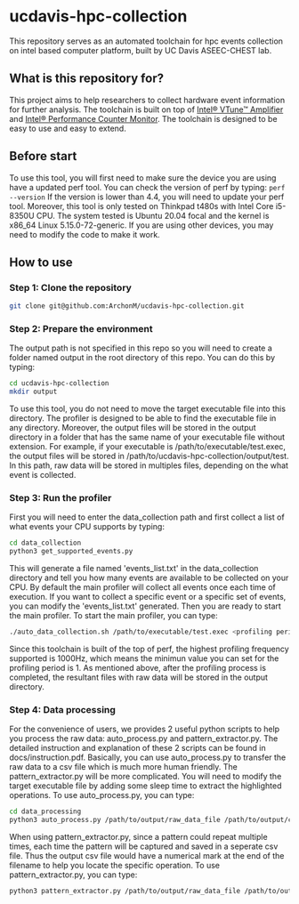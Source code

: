# ucdavis-hpc-collection

This repository serves as an automated toolchain for hpc events collection on intel based computer platform, built by UC Davis ASEEC-CHEST lab.

## What is this repository for?

This project aims to help researchers to collect hardware event information for further analysis. The toolchain is built on top of [Intel® VTune™ Amplifier](https://software.intel.com/en-us/intel-vtune-amplifier-xe) and [Intel® Performance Counter Monitor](https://software.intel.com/en-us/articles/intel-performance-counter-monitor-a-better-way-to-measure-cpu-utilization). The toolchain is designed to be easy to use and easy to extend.

## Before start

To use this tool, you will first need to make sure the device you are using have a updated perf tool. You can check the version of perf by typing:
```perf --version```
If the version is lower than 4.4, you will need to update your perf tool.
Moreover, this tool is only tested on Thinkpad t480s with Intel Core i5-8350U CPU. The system tested is Ubuntu 20.04 focal and the kernel is x86_64 Linux 5.15.0-72-generic. If you are using other devices, you may need to modify the code to make it work.

## How to use

### Step 1: Clone the repository

```bash
git clone git@github.com:ArchonM/ucdavis-hpc-collection.git
```

### Step 2: Prepare the environment

The output path is not specified in this repo so you will need to create a folder named output in the root directory of this repo. You can do this by typing:

```bash
cd ucdavis-hpc-collection
mkdir output
```

To use this tool, you do not need to move the target executable file into this directory. The profiler is designed to be able to find the executable file in any directory. Moreover, the output files will be stored in the output directory in a folder that has the same name of your executable file without extension. For example, if your executable is /path/to/executable/test.exec, the output files will be stored in /path/to/ucdavis-hpc-collection/output/test. In this path, raw data will be stored in multiples files, depending on the what event is collected.

### Step 3: Run the profiler

First you will need to enter the data_collection path and first collect a list of what events your CPU supports by typing:

```bash
cd data_collection
python3 get_supported_events.py
```

This will generate a file named 'events_list.txt' in the data_collection directory and tell you how many events are available to be collected on your CPU. By default the main profiler will collect all events once each time of execution. If you want to collect a specific event or a specific set of events, you can modify the 'events_list.txt' generated. Then you are ready to start the main profiler. To start the main profiler, you can type:

```bash
./auto_data_collection.sh /path/to/executable/test.exec <profiling period in ms>
```

Since this toolchain is built of the top of perf, the highest profiling frequency supported is 1000Hz, which means the minimun value you can set for the profiling period is 1. As mentioned above, after the profiling process is completed, the resultant files with raw data will be stored in the output directory.

### Step 4: Data processing

For the convenience of users, we provides 2 useful python scripts to help you process the raw data: auto_process.py and pattern_extractor.py. The detailed instruction and explanation of these 2 scripts can be found in docs/instruction.pdf. Basically, you can use auto_process.py to transfer the raw data to a csv file which is much more human friendly. The pattern_extractor.py will be more complicated. You will need to modify the target executable file by adding some sleep time to extract the highlighted operations. To use auto_process.py, you can type:

```bash
cd data_processing
python3 auto_process.py /path/to/output/raw_data_file /path/to/output/csv_file
```

When using pattern_extractor.py, since a pattern could repeat multiple times, each time the pattern will be captured and saved in a seperate csv file. Thus the output csv file would have a numerical mark at the end of the filename to help you locate the specific operation. To use pattern_extractor.py, you can type:

```bash
python3 pattern_extractor.py /path/to/output/raw_data_file /path/to/output/csv_file
```
